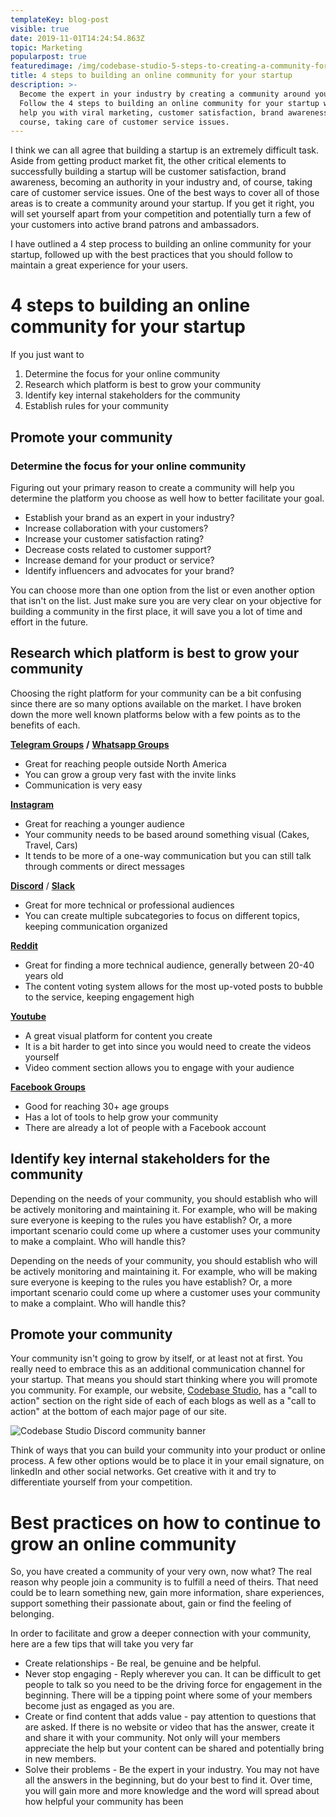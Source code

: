 ```yaml
---
templateKey: blog-post
visible: true
date: 2019-11-01T14:24:54.863Z
topic: Marketing
popularpost: true
featuredimage: /img/codebase-studio-5-steps-to-creating-a-community-for-your-startup.jpg
title: 4 steps to building an online community for your startup
description: >-
  Become the expert in your industry by creating a community around your brand.
  Follow the 4 steps to building an online community for your startup which will
  help you with viral marketing, customer satisfaction, brand awareness, of
  course, taking care of customer service issues.
---
```

I think we can all agree that building a startup is an extremely difficult task. Aside from getting product market fit, the other critical elements to successfully building a startup will be customer satisfaction, brand awareness, becoming an authority in your industry and, of course, taking care of customer service issues. One of the best ways to cover all of those areas is to create a community around your startup. If you get it right, you will set yourself apart from your competition and potentially turn a few of your customers into active brand patrons and ambassadors. 

I have outlined a 4 step process to building an online community for your startup, followed up with the best practices that you should follow to maintain a great experience for your users.

# 4 steps to building an online community for your startup

If you just want to 

1. Determine the focus for your online community
2. Research which platform is best to grow your community
3. Identify key internal stakeholders for the community
4. Establish rules for your community

## Promote your community

### Determine the focus for your online community

Figuring out your primary reason to create a community will help you determine the platform you choose as well how to better facilitate your goal.

* Establish your brand as an expert in your industry?
* Increase collaboration with your customers?
* Increase your customer satisfaction rating?
* Decrease costs related to customer support?
* Increase demand for your product or service?
* Identify influencers and advocates for your brand?

You can choose more than one option from the list or even another option that isn't on the list. Just make sure you are very clear on your objective for building a community in the first place, it will save you a lot of time and effort in the future.

## Research which platform is best to grow your community

Choosing the right platform for your community can be a bit confusing since there are so many options available on the market. I have broken down the more well known platforms below with a few points as to the benefits of each.

[**Telegram Groups**](https://telegram.org/faq#q-how-do-i-create-a-group) **/** [**Whatsapp Groups**](https://faq.whatsapp.com/en/android/26000123/?category=5245251)

* Great for reaching people outside North America
* You can grow a group very fast with the invite links
* Communication is very easy

[**Instagram**](https://business.instagram.com/getting-started)

* Great for reaching a younger audience
* Your community needs to be based around something visual (Cakes, Travel, Cars)
* It tends to be more of a one-way communication but you can still talk through comments or direct messages

[**Discord**](https://support.discordapp.com/hc/en-us/articles/204849977-How-do-I-create-a-server-) / [**Slack**](https://slack.com/intl/en-br/help/articles/206845317-create-a-slack-workspace)

* Great for more technical or professional audiences 
* You can create multiple subcategories to focus on different topics, keeping communication organized

[**Reddit**](https://www.reddit.com/subreddits/create)

* Great for finding a more technical audience, generally between 20-40 years old
* The content voting system allows for the most up-voted posts to bubble to the service, keeping engagement high

[**Youtube**](https://support.google.com/youtube/answer/1646861?hl=en)

* A great visual platform for content you create
* It is a bit harder to get into since you would need to create the videos yourself 
* Video comment section allows you to engage with your audience

[**Facebook Groups**](https://www.facebook.com/help/167970719931213)

* Good for reaching 30+ age groups
* Has a lot of tools to help grow your community
* There are already a lot of people with a Facebook account

## Identify key internal stakeholders for the community

Depending on the needs of your community, you should establish who will be actively monitoring and maintaining it. For example, who will be making sure everyone is keeping to the rules you have establish? Or, a more important scenario could come up where a customer uses your community to make a complaint. Who will handle this?

Depending on the needs of your community, you should establish who will be actively monitoring and maintaining it. For example, who will be making sure everyone is keeping to the rules you have establish? Or, a more important scenario could come up where a customer uses your community to make a complaint. Who will handle this? 

## Promote your community

Your community isn't going to grow by itself, or at least not at first. You really need to embrace this as an additional communication channel for your startup. That means you should start thinking where you will promote you community. For example, our website, [Codebase Studio](https://codebase.studio/), has a "call to action" section on the right side of each of each blogs as well as a "call to action" at the bottom of each major page of our site.



![Codebase Studio Discord community banner](/img/codebase-discord-community.png "Codebase Studio Discord community")

Think of ways that you can build your community into your product or online process. A few other options would be to place it in your email signature, on linkedIn and other social networks. Get creative with it and try to differentiate yourself from your competition.

# Best practices on how to continue to grow an online community

So, you have created a community of your very own, now what? The real reason why people join a community is to fulfill a need of theirs. That need could be to learn something new, gain more information, share experiences, support something their passionate about, gain or find the feeling of belonging. 

In order to facilitate and grow a deeper connection with your community, here are a few tips that will take you very far

* Create relationships - Be real, be genuine and be helpful. 
* Never stop engaging - Reply wherever you can. It can be difficult to get people to talk so you need to be the driving force for engagement in the beginning. There will be a tipping point where some of your members become just as engaged as you are. 
* Create or find content that adds value - pay attention to questions that are asked. If there is no website or video that has the answer, create it and share it with your community. Not only will your members appreciate the help but your content can be shared and potentially bring in new members.
* Solve their problems - Be the expert in your industry. You may not have all the answers in the beginning, but do your best to find it. Over time, you will gain more and more knowledge and the word will spread about how helpful your community has been
